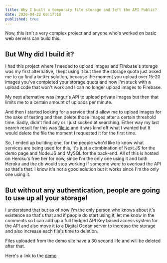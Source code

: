 ```yaml
---
title: Why I built a temporary file storage and left the API Public?
date: 2020-04-22 00:17:10
published: true
---
```


Now, this isn't a very complex project and anyone who's worked on basic web servers can build this.

## But Why did I build it?

I had this project where I needed to upload images and Firebase's storage was my first alternative, I kept using it but then the storage quota just asked me to go find a better solution, because the moment you upload over 15-20 images you've completed your storage quota and now I'm stuck with a upload code that won't work and I can no longer upload images to Firebase.

My next alternative was Imgur's API to upload private images but then that limits me to a certain amount of uploads per minute.

And then I started looking for a service that'd allow me to upload images for the sake of testing and then delete those images after a certain threshold time. Sadly, didn't find any or I just sucked at searching. Either way my last search result for this was [file.io](https://file.io) and it was kind off what I wanted but It would delete the file the moment I requested it for the first time.

So, I ended up building one, for the people who'd like to know what services are being used for this, it's just a combination of Next.JS for the demo page and Node.JS and MySQL for the back-end. All of this is hosted on Heroku's free tier for now, since I'm the only one using it and both Heroku and the db would stop working if someone were to overload the API so that's that. I know it's not a good solution but it works since I'm the only one using it.

## But without any authentication, people are going to use up all your storage!

I understand that but as of now I'm the only person who knows about it's existence so that's that and if people do start using it, let me know in the comments so I can add up a full fledged API Key based access system for the API and also move it to a Digital Ocean server to increase the storage and also increase each file's time to deletion.

Files uploaded from the demo site have a 30 second life and will be deleted after that.

Here's a link to the [demo](https://tempx.barelyhuman.dev/)
